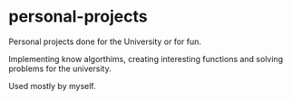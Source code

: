 # personal-projects
Personal projects done for the University or for fun.


Implementing know algorthims, creating interesting functions and solving problems for the university. 

Used mostly by myself.

